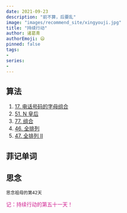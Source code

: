 ```yaml
---
date: 2021-09-23
description: "前不算，后要乱"
image: "images/recommend_site/xingyouji.jpg"
title: "持续行动"
author: 诸葛青
authorEmoji: 😃
pinned: false
tags:
- 
series:
-
---
```


## 算法

1. [17. 电话号码的字母组合](https://leetcode-cn.com/problems/letter-combinations-of-a-phone-number/)
2. [51. N 皇后](https://leetcode-cn.com/problems/n-queens/)
3. [77. 组合](https://leetcode-cn.com/problems/combinations/submissions/)
4. [46. 全排列](https://leetcode-cn.com/problems/permutations/submissions/)
5. [47. 全排列 II](https://leetcode-cn.com/problems/permutations-ii/)
## 菲记单词


## 思念
``思念祖母的第42天``

<font color=VioletRed>记：持续行动的第五十一天！</font>
